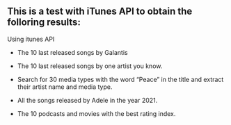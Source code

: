 ## This is a test with iTunes API to obtain the folloring results:

Using itunes API

- The 10 last released songs by Galantis

- The 10 last released songs by one artist you know.

- Search for 30 media types with the word “Peace” in the title and extract their artist name and media type.

- All the songs released by Adele in the year 2021.

- The 10 podcasts and movies with the best rating index.


